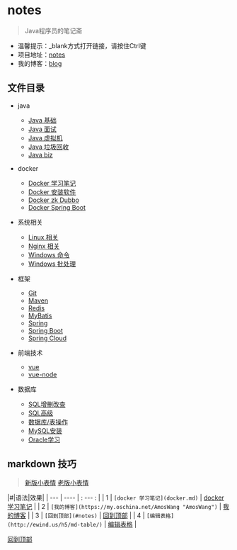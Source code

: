 # notes
> Java程序员的笔记斋
- 温馨提示：_blank方式打开链接，请按住Ctrl键
- 项目地址：[notes](https://amoswang0626.github.io/notes/)
- 我的博客：[blog](https://my.oschina.net/AmosWang)

## 文件目录

- java
  - [Java 基础](java/java.md)
  - [Java 面试](java/java-interview.md)
  - [Java 虚拟机](java/java-jvm.md)
  - [Java 垃圾回收](java/java-gc.md)
  - [Java biz](java/java-biz.md)

- docker
  - [Docker 学习笔记](docker/docker.md)
  - [Docker 安装软件](docker/docker-soft.md)
  - [Docker zk Dubbo](docker/docker-zk-dubbo.md)
  - [Docker Spring Boot](docker/docker-spring-boot.md)

- 系统相关
  - [Linux 相关](system/linux.md)
  - [Nginx 相关](system/nginx.md)
  - [Windows 命令](system/windows-cmd.md)
  - [Windows 批处理](system/windows-bat.md)

- 框架
  - [Git](/frame/git.md)
  - [Maven](/frame/maven.md)
  - [Redis](/frame/redis.md)
  - [MyBatis](/frame/mybatis.md)
  - [Spring](/frame/spring.md)
  - [Spring Boot](/frame/spring-boot.md)
  - [Spring Cloud](/frame/spring-cloud.md)

- 前端技术
  - [vue](/front/vue.md)
  - [vue-node](/front/vue-node.md)

- 数据库
  - [SQL增删改查](/db/sql-crud.md)
  - [SQL高级](/db/sql-advanced.md)
  - [数据库/表操作](/db/db-operate.md)
  - [MySQL安装](/db/mysql-install.md)
  - [Oracle学习](/db/oracle.md)

## markdown 技巧
> [新版小表情](https://github.com/caiyongji/emoji-list) [老版小表情](https://www.webpagefx.com/tools/emoji-cheat-sheet/)

|#|语法|效果|
| --- | ---- | : --- : |
| 1 | `[docker 学习笔记](docker.md)` | [docker 学习笔记](docker/docker.md) |
| 2 | `[我的博客](https://my.oschina.net/AmosWang "AmosWang")` | [我的博客](https://my.oschina.net/AmosWang "AmosWang") |
| 3 | `[回到顶部](#notes)` | [回到顶部](#notes) |
| 4 | `[编辑表格](http://ewind.us/h5/md-table/)` | [编辑表格](http://ewind.us/h5/md-table/) |


[回到顶部](#notes)
